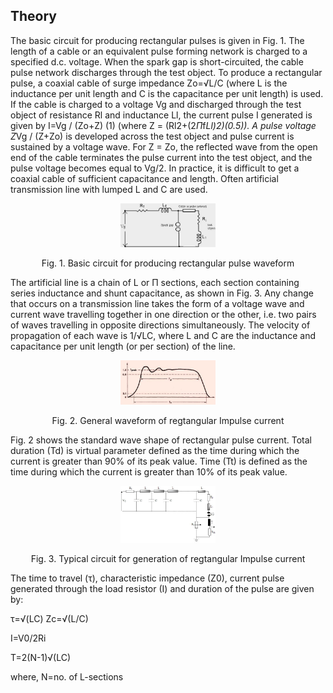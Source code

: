 ## Theory

The basic circuit for producing rectangular pulses is given in Fig. 1. The length of a cable or an equivalent pulse forming network is charged to a specified d.c. voltage. When the spark gap is short-circuited, the cable pulse network discharges through the test object. To produce a rectangular pulse, a coaxial cable of surge impedance Zo=√L/C (where L is the inductance per unit length and C is the capacitance per unit length) is used. If the cable is charged to a voltage Vg and discharged through the test object of resistance Rl and inductance Ll, the current pulse I generated is given by I=Vg / (Zo+Z) (1) (where Z = (Rl2+(2*Π*f*Ll)2)(0.5)). A pulse voltage Z*Vg / (Z+Zo) is developed across the test object and pulse current is sustained by a voltage wave. For Z = Zo, the reflected wave from the open end of the cable terminates the pulse current into the test object, and the pulse voltage becomes equal to Vg/2. In practice, it is difficult to get a coaxial cable of sufficient capacitance and length. Often artificial transmission line with lumped L and C are used.  

<div align="center">
<img src="images/img1.JPG" width="30%">
<p>Fig. 1. Basic circuit for producing rectangular pulse waveform</p>
</div>

The artificial line is a chain of L or Π sections, each section containing series inductance and shunt capacitance, as shown in Fig. 3. Any change that occurs on a transmission line takes the form of a voltage wave and current wave travelling together in one direction or the other, i.e. two pairs of waves travelling in opposite directions simultaneously. The velocity of propagation of each wave is 1/√LC, where L and C are the inductance and capacitance per unit length (or per section) of the line.  

<div align="center">
<img src="images/img2.JPG" width="30%">
<p>Fig. 2. General waveform of regtangular Impulse current</p>
</div>

Fig. 2 shows the standard wave shape of rectangular pulse current. Total duration (Td) is virtual parameter defined as the time during which the current is greater than 90% of its peak value. Time (Tt) is defined as the time during which the current is greater than 10% of its peak value.  

<div align="center">
<img src="images/img3.JPG" width="30%">
<p>Fig. 3. Typical circuit for generation of regtangular Impulse current</p>
</div>

The time to travel (τ), characteristic impedance (Z0), current pulse generated through the load resistor (I) and duration of the pulse are given by:


τ=√(LC) 
Zc=√(L/C) 

I=V0/2Ri

T=2(N-1)√(LC) 


where, N=no. of L-sections